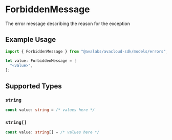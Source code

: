 # ForbiddenMessage

The error message describing the reason for the exception

## Example Usage

```typescript
import { ForbiddenMessage } from "@avalabs/avacloud-sdk/models/errors";

let value: ForbiddenMessage = [
  "<value>",
];
```

## Supported Types

### `string`

```typescript
const value: string = /* values here */
```

### `string[]`

```typescript
const value: string[] = /* values here */
```

